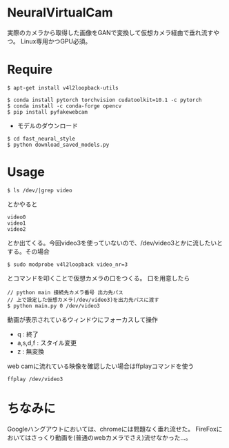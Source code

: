 # NeuralVirtualCam
実際のカメラから取得した画像をGANで変換して仮想カメラ経由で垂れ流すやつ。
Linux専用かつGPU必須。

# Require
```
$ apt-get install v4l2loopback-utils

$ conda install pytorch torchvision cudatoolkit=10.1 -c pytorch
$ conda install -c conda-forge opencv
$ pip install pyfakewebcam
```

- モデルのダウンロード
```
$ cd fast_neural_style
$ python download_saved_models.py
```
# Usage
```
$ ls /dev/|grep video
```
とかやると
```
video0
video1
video2
```
とか出てくる。今回video3を使っていないので、/dev/video3とかに流したいとする。その場合
```
$ sudo modprobe v4l2loopback video_nr=3
```
とコマンドを叩くことで仮想カメラの口をつくる。
口を用意したら
```
// python main 接続先カメラ番号 出力先パス
// 上で設定した仮想カメラ(/dev/video3)を出力先パスに渡す
$ python main.py 0 /dev/video3
```

動画が表示されているウィンドウにフォーカスして操作
- q : 終了
- a,s,d,f : スタイル変更
- z : 無変換

web camに流れている映像を確認したい場合はffplayコマンドを使う
```
ffplay /dev/video3
```

# ちなみに
Googleハングアウトにおいては、chromeには問題なく垂れ流せた。
FireFoxにおいてはさっくり動画を(普通のwebカメラでさえ)流せなかった...。